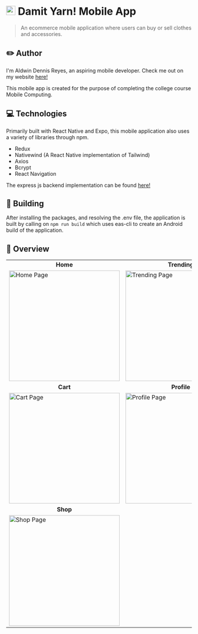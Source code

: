 # <img src="https://drive.google.com/uc?id=1HioQItuqx9IEasGNdwUvbAKpHDskZ7yp" height="25" /> Damit Yarn! Mobile App

> An ecommerce mobile application where users can buy or sell clothes and accessories.

## ✏️ Author

I'm Aldwin Dennis Reyes, an aspiring mobile developer. Check me out on my website [here!](https://aldwinny.github.io/)

This mobile app is created for the purpose of completing the college course Mobile Computing.

## 💻 Technologies

Primarily built with React Native and Expo, this mobile application also uses a variety of libraries through npm.

- Redux
- Nativewind (A React Native implementation of Tailwind)
- Axios
- Bcrypt
- React Navigation

The express js backend implementation can be found [here!](https://github.com/aldwinny/Damit-yarn-backend)

## 🔨 Building

After installing the packages, and resolving the .env file, the application is built by calling on <code>npm run build</code> which uses eas-cli to create an Android build of the application.

## 🔎 Overview

<table>
    <tr>
        <td align="center"><b>Home</b></td>
        <td align="center"><b>Trending</b></td>
    </tr>
    <tr>
        <td><img src="https://drive.google.com/uc?id=1Tg_7J6xgh-CzjtmR7xT_NxUU-E7CKqSC" alt="Home Page" height="300"></td>
        <td><img src="https://drive.google.com/uc?id=1O5VhU3qijKFPAbUZ1_mIAjMXhZpC3R2x" alt="Trending Page" height="300"></td>
    </tr>
    <tr>
        <td align="center"><b>Cart</b></td>
        <td align="center"><b>Profile</b></td>
    </tr>
    <tr>
        <td><img src="https://drive.google.com/uc?id=1tk7Uj1Svkrd53ydOvRUjliv8NqdqwONP" alt="Cart Page" height="300"></td>
        <td><img src="https://drive.google.com/uc?id=1Xe9mYiRpK_IKc07qnhR4HQ4XBP9-lTqP" alt="Profile Page" height="300"></td>
    </tr>
    <tr>
        <td align="center"><b>Shop</b></td>
    </tr>
    <tr>
        <td><img src="https://drive.google.com/uc?id=1bNoAn2FhjlY8IOUHs75sXi8NM-_w3IFk" alt="Shop Page" height="300"></td>
    </tr>
</table>
